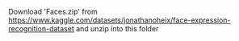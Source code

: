 Download 'Faces.zip' from  https://www.kaggle.com/datasets/jonathanoheix/face-expression-recognition-dataset and unzip into this folder